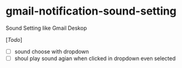 # gmail-notification-sound-setting
Sound Setting like Gmail Deskop

[*Todo*]
- [ ] sound choose with dropdown
- [ ] shoul play sound agian when clicked in dropdown even selected
